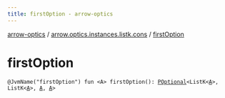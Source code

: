 ```yaml
---
title: firstOption - arrow-optics
---
```


[arrow-optics](../index.html) / [arrow.optics.instances.listk.cons](index.html) / [firstOption](./first-option.html)

# firstOption

`@JvmName("firstOption") fun <A> firstOption(): `[`POptional`](../arrow.optics/-p-optional/index.html)`<ListK<`[`A`](first-option.html#A)`>, ListK<`[`A`](first-option.html#A)`>, `[`A`](first-option.html#A)`, `[`A`](first-option.html#A)`>`
